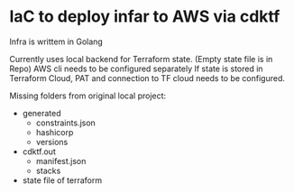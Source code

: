 # IaC to deploy infar to AWS via cdktf

Infra is writtem in Golang

Currently uses local backend for Terraform state. (Empty state file is in Repo)
AWS cli needs to be configured separately
If state is stored in Terraform Cloud, PAT and connection to TF cloud needs to be configured.

Missing folders from original local project:
- generated
   - constraints.json
   - hashicorp
   - versions  
- cdktf.out
   - manifest.json
   - stacks
- state file of terraform
